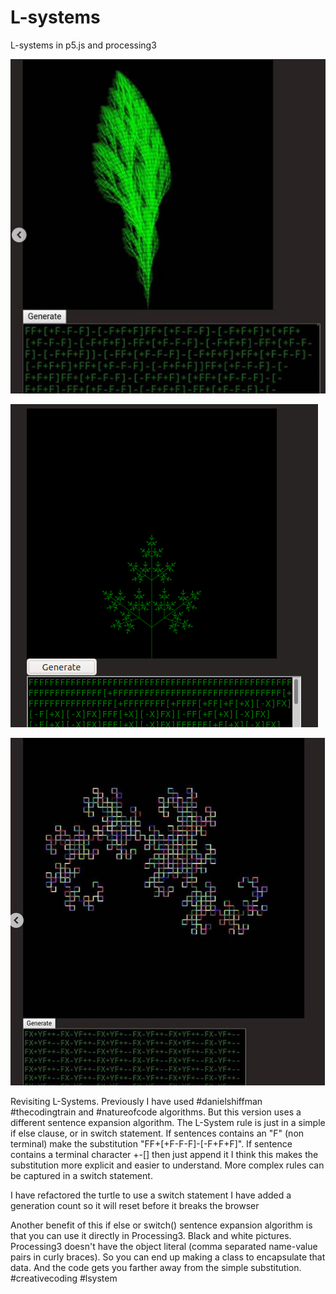 # L-systems
L-systems in p5.js and processing3 

![lsys2.png](lsys2.png)

![lsys2b.png](lsys2b.png)

![lsys3.png](lsys3.png)


Revisiting L-Systems. Previously I have used #danielshiffman #thecodingtrain and #natureofcode algorithms. But this version uses a different sentence expansion algorithm.
 The L-System rule is just in a simple if else clause, or in switch statement.
 If sentences contains an "F" (non terminal) make the substitution "FF+[+F-F-F]-[-F+F+F]".
 If sentence contains a terminal character +-[] then just append it
 I think this makes the substitution more explicit and easier to understand.
 More complex rules can be captured in a switch statement.

   I have refactored the turtle to use a switch statement
   I have added a generation count so it will reset before it breaks the browser

Another benefit of this if else or switch() sentence expansion algorithm is that you can use it directly in Processing3. Black and white pictures.
Processing3 doesn't have the object literal (comma separated name-value pairs in curly braces).
So you can end up making a class to encapsulate that data.  And the code gets you farther away from the simple substitution. #creativecoding #lsystem


